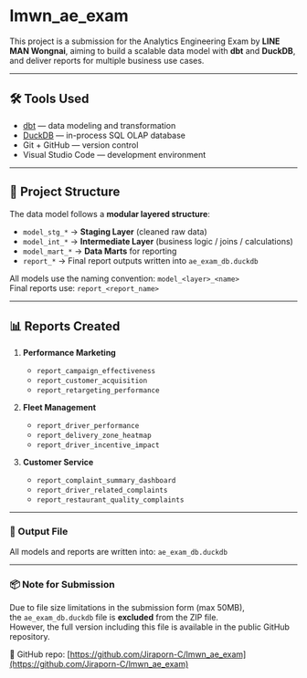 # lmwn_ae_exam

This project is a submission for the Analytics Engineering Exam by **LINE MAN Wongnai**, aiming to build a scalable data model with **dbt** and **DuckDB**, and deliver reports for multiple business use cases.

---

## 🛠 Tools Used

- [dbt](https://www.getdbt.com/) — data modeling and transformation
- [DuckDB](https://duckdb.org/) — in-process SQL OLAP database
- Git + GitHub — version control
- Visual Studio Code — development environment

---

## 🧱 Project Structure

The data model follows a **modular layered structure**:

- `model_stg_*` → **Staging Layer** (cleaned raw data)
- `model_int_*` → **Intermediate Layer** (business logic / joins / calculations)
- `model_mart_*` → **Data Marts** for reporting
- `report_*` → Final report outputs written into `ae_exam_db.duckdb`

All models use the naming convention: `model_<layer>_<name>`  
Final reports use: `report_<report_name>`

---

## 📊 Reports Created

1. **Performance Marketing**
   - `report_campaign_effectiveness`
   - `report_customer_acquisition`
   - `report_retargeting_performance`

2. **Fleet Management**
   - `report_driver_performance`
   - `report_delivery_zone_heatmap`
   - `report_driver_incentive_impact`

3. **Customer Service**
   - `report_complaint_summary_dashboard`
   - `report_driver_related_complaints`
   - `report_restaurant_quality_complaints`

---

### 📁 Output File

All models and reports are written into: `ae_exam_db.duckdb`

---

### 📦 Note for Submission

Due to file size limitations in the submission form (max 50MB),  
the `ae_exam_db.duckdb` file is **excluded** from the ZIP file.  
However, the full version including this file is available in the public GitHub repository.

🔗 GitHub repo: [https://github.com/Jiraporn-C/lmwn_ae_exam](https://github.com/Jiraporn-C/lmwn_ae_exam)

